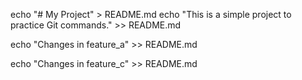 echo "# My Project" > README.md
echo "This is a simple project to practice Git commands." >> README.md




echo "Changes in feature_a" >> README.md

echo "Changes in feature_c" >> README.md

